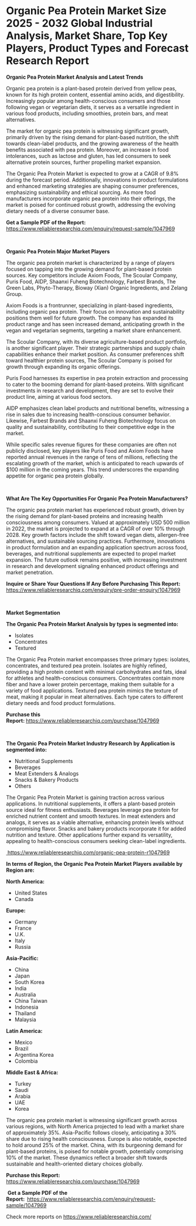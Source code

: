 <p><h1>Organic Pea Protein Market Size 2025 - 2032 Global Industrial Analysis, Market Share, Top Key Players, Product Types and Forecast Research Report</h1></p><p><strong>Organic Pea Protein Market Analysis and Latest Trends</strong></p>
<p><p>Organic pea protein is a plant-based protein derived from yellow peas, known for its high protein content, essential amino acids, and digestibility. Increasingly popular among health-conscious consumers and those following vegan or vegetarian diets, it serves as a versatile ingredient in various food products, including smoothies, protein bars, and meat alternatives. </p><p>The market for organic pea protein is witnessing significant growth, primarily driven by the rising demand for plant-based nutrition, the shift towards clean-label products, and the growing awareness of the health benefits associated with pea protein. Moreover, an increase in food intolerances, such as lactose and gluten, has led consumers to seek alternative protein sources, further propelling market expansion.</p><p>The Organic Pea Protein Market is expected to grow at a CAGR of 9.8% during the forecast period. Additionally, innovations in product formulations and enhanced marketing strategies are shaping consumer preferences, emphasizing sustainability and ethical sourcing. As more food manufacturers incorporate organic pea protein into their offerings, the market is poised for continued robust growth, addressing the evolving dietary needs of a diverse consumer base.</p></p>
<p><strong>Get a Sample PDF of the Report:&nbsp;</strong> <a href="https://www.reliableresearchiq.com/enquiry/request-sample/1047969?utm_campaign=2042&utm_medium=2&utm_source=Github&utm_content=ia&utm_term=14022025&utm_id=organic-pea-protein">https://www.reliableresearchiq.com/enquiry/request-sample/1047969</a></p>
<p>&nbsp;</p>
<p><strong>Organic Pea Protein Major Market Players</strong></p>
<p><p>The organic pea protein market is characterized by a range of players focused on tapping into the growing demand for plant-based protein sources. Key competitors include Axiom Foods, The Scoular Company, Puris Food, AIDP, Shaanxi Fuheng Biotechnology, Farbest Brands, The Green Labs, Phyto-Therapy, Bioway (Xian) Organic Ingredients, and Zelang Group.</p><p>Axiom Foods is a frontrunner, specializing in plant-based ingredients, including organic pea protein. Their focus on innovation and sustainability positions them well for future growth. The company has expanded its product range and has seen increased demand, anticipating growth in the vegan and vegetarian segments, targeting a market share enhancement.</p><p>The Scoular Company, with its diverse agriculture-based product portfolio, is another significant player. Their strategic partnerships and supply chain capabilities enhance their market position. As consumer preferences shift toward healthier protein sources, The Scoular Company is poised for growth through expanding its organic offerings.</p><p>Puris Food harnesses its expertise in pea protein extraction and processing to cater to the booming demand for plant-based proteins. With significant investments in research and development, they are set to evolve their product line, aiming at various food sectors.</p><p>AIDP emphasizes clean label products and nutritional benefits, witnessing a rise in sales due to increasing health-conscious consumer behavior. Likewise, Farbest Brands and Shaanxi Fuheng Biotechnology focus on quality and sustainability, contributing to their competitive edge in the market.</p><p>While specific sales revenue figures for these companies are often not publicly disclosed, key players like Puris Food and Axiom Foods have reported annual revenues in the range of tens of millions, reflecting the escalating growth of the market, which is anticipated to reach upwards of $100 million in the coming years. This trend underscores the expanding appetite for organic pea protein globally.</p></p>
<p>&nbsp;</p>
<p><strong>What Are The Key Opportunities For Organic Pea Protein Manufacturers?</strong></p>
<p><p>The organic pea protein market has experienced robust growth, driven by the rising demand for plant-based proteins and increasing health consciousness among consumers. Valued at approximately USD 500 million in 2022, the market is projected to expand at a CAGR of over 10% through 2028. Key growth factors include the shift toward vegan diets, allergen-free alternatives, and sustainable sourcing practices. Furthermore, innovations in product formulation and an expanding application spectrum across food, beverages, and nutritional supplements are expected to propel market expansion. The future outlook remains positive, with increasing investment in research and development signaling enhanced product offerings and market penetration.</p></p>
<p><strong>Inquire or Share Your Questions If Any Before Purchasing This Report:</strong> <a href="https://www.reliableresearchiq.com/enquiry/pre-order-enquiry/1047969?utm_campaign=2042&utm_medium=2&utm_source=Github&utm_content=ia&utm_term=14022025&utm_id=organic-pea-protein">https://www.reliableresearchiq.com/enquiry/pre-order-enquiry/1047969</a></p>
<p>&nbsp;</p>
<p><strong>Market Segmentation</strong></p>
<p><strong>The Organic Pea Protein Market Analysis by types is segmented into:</strong></p>
<p><ul><li>Isolates</li><li>Concentrates</li><li>Textured</li></ul></p>
<p><p>The Organic Pea Protein market encompasses three primary types: isolates, concentrates, and textured pea protein. Isolates are highly refined, providing a high protein content with minimal carbohydrates and fats, ideal for athletes and health-conscious consumers. Concentrates contain more fiber and have a lower protein percentage, making them suitable for a variety of food applications. Textured pea protein mimics the texture of meat, making it popular in meat alternatives. Each type caters to different dietary needs and food product formulations.</p></p>
<p><strong>Purchase this Report:&nbsp;</strong><a href="https://www.reliableresearchiq.com/purchase/1047969?utm_campaign=2042&utm_medium=2&utm_source=Github&utm_content=ia&utm_term=14022025&utm_id=organic-pea-protein">https://www.reliableresearchiq.com/purchase/1047969</a></p>
<p>&nbsp;</p>
<p><strong>The Organic Pea Protein Market Industry Research by Application is segmented into:</strong></p>
<p><ul><li>Nutritional Supplements</li><li>Beverages</li><li>Meat Extenders & Analogs</li><li>Snacks & Bakery Products</li><li>Others</li></ul></p>
<p><p>The Organic Pea Protein Market is gaining traction across various applications. In nutritional supplements, it offers a plant-based protein source ideal for fitness enthusiasts. Beverages leverage pea protein for enriched nutrient content and smooth textures. In meat extenders and analogs, it serves as a viable alternative, enhancing protein levels without compromising flavor. Snacks and bakery products incorporate it for added nutrition and texture. Other applications further expand its versatility, appealing to health-conscious consumers seeking clean-label ingredients.</p></p>
<p><a href="https://www.reliableresearchiq.com/organic-pea-protein-r1047969?utm_campaign=2042&utm_medium=2&utm_source=Github&utm_content=ia&utm_term=14022025&utm_id=organic-pea-protein">&nbsp;https://www.reliableresearchiq.com/organic-pea-protein-r1047969</a></p>
<p><strong>In terms of Region, the Organic Pea Protein Market Players available by Region are:</strong></p>
<p>
    <p> <strong> North America: </strong>
        <ul>
            <li>United States</li>
            <li>Canada</li>
        </ul>
        </p> 
    <p> <strong> Europe: </strong>
        <ul>
            <li>Germany</li>
            <li>France</li>
            <li>U.K.</li>
            <li>Italy</li>
            <li>Russia</li>
        </ul>
        </p> 
    <p> <strong> Asia-Pacific: </strong>
        <ul>
            <li>China</li>
            <li>Japan</li>
            <li>South Korea</li>
            <li>India</li>
            <li>Australia</li>
            <li>China Taiwan</li>
            <li>Indonesia</li>
            <li>Thailand</li>
            <li>Malaysia</li>
        </ul>
        </p> 
    <p> <strong> Latin America: </strong>
        <ul>
            <li>Mexico</li>
            <li>Brazil</li>
            <li>Argentina Korea</li>
            <li>Colombia</li>
        </ul>
        </p> 
    <p> <strong> Middle East & Africa: </strong>
        <ul>
            <li>Turkey</li>
            <li>Saudi</li>
            <li>Arabia</li>
            <li>UAE</li>
            <li>Korea</li>
        </ul>
    </p>
    </p>
<p><p>The organic pea protein market is witnessing significant growth across various regions, with North America projected to lead with a market share of approximately 35%. Asia-Pacific follows closely, anticipating a 30% share due to rising health consciousness. Europe is also notable, expected to hold around 25% of the market. China, with its burgeoning demand for plant-based proteins, is poised for notable growth, potentially comprising 10% of the market. These dynamics reflect a broader shift towards sustainable and health-oriented dietary choices globally.</p></p>
<p><strong>Purchase this Report: </strong><a href="https://www.reliableresearchiq.com/purchase/1047969?utm_campaign=2042&utm_medium=2&utm_source=Github&utm_content=ia&utm_term=14022025&utm_id=organic-pea-protein">https://www.reliableresearchiq.com/purchase/1047969</a></p>
<p>&nbsp;<strong>Get a Sample PDF of the Report:&nbsp;&nbsp;</strong><a href="https://www.reliableresearchiq.com/enquiry/request-sample/1047969?utm_campaign=2042&utm_medium=2&utm_source=Github&utm_content=ia&utm_term=14022025&utm_id=organic-pea-protein">https://www.reliableresearchiq.com/enquiry/request-sample/1047969</a></p>
<p><strong></strong></p>
<p>Check more reports on <a href="https://www.reliableresearchiq.com/?utm_campaign=2042&utm_medium=2&utm_source=Github&utm_content=ia&utm_term=14022025&utm_id=organic-pea-protein">https://www.reliableresearchiq.com/</a></p>